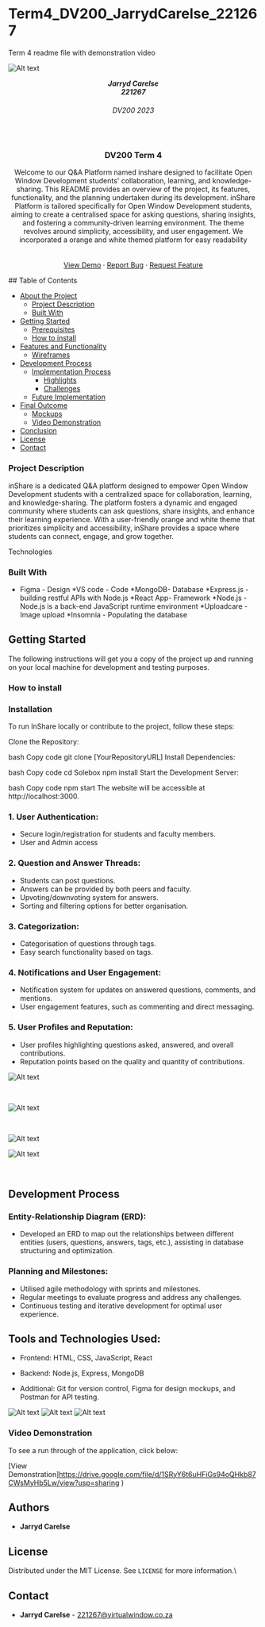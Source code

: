 # Term4_DV200_JarrydCarelse_221267
Term 4 readme file with demonstration video

![Alt text](Untitled.png)
<h5 align="center" style="padding:0;margin:0;">Jarryd Carelse</h5>
<h5 align="center" style="padding:0;margin:0;">221267</h5>
<h6 align="center">DV200 2023</h6>
</br>
<p align="center">

  
  
  <h3 align="center">DV200 Term 4</h3>

  <p align="center">
Welcome to our Q&A Platform named inshare designed to facilitate Open Window Development students' collaboration, learning, and knowledge-sharing. This README provides an overview of the project, its features, functionality, and the planning undertaken during its development. inShare Platform is tailored specifically for Open Window Development students, aiming to create a centralised space for asking questions, sharing insights, and fostering a community-driven learning environment. The theme revolves around simplicity, accessibility, and user engagement. We incorporated a orange and white themed platform for easy readability



 <br>
    
   <br />
   <br />
   <a href="path/to/demonstration/video">View Demo</a>
    ·
    <a href="https://github.com/username/projectname/issues">Report Bug</a>
    ·
    <a href="https://github.com/username/projectname/issues">Request Feature</a>
</p>
<!-- TABLE OF CONTENTS -->
## Table of Contents

* [About the Project](#about-the-project)
  * [Project Description](#project-description)
  * [Built With](#built-with)
* [Getting Started](#getting-started)
  * [Prerequisites](#prerequisites)
  * [How to install](#how-to-install)
* [Features and Functionality](#features-and-functionality)
   * [Wireframes](#wireframes)
* [Development Process](#development-process)
   * [Implementation Process](#implementation-process)
        * [Highlights](#highlights)
        * [Challenges](#challenges)
   * [Future Implementation](#peer-reviews)
* [Final Outcome](#final-outcome)
    * [Mockups](#mockups)
    * [Video Demonstration](#video-demonstration)
* [Conclusion](#conclusion)
* [License](#license)
* [Contact](#contact)


<!--PROJECT DESCRIPTION-->

### Project Description

inShare is a dedicated Q&A platform designed to empower Open Window Development students with a centralized space for collaboration, learning, and knowledge-sharing. The platform fosters a dynamic and engaged community where students can ask questions, share insights, and enhance their learning experience. With a user-friendly orange and white theme that prioritizes simplicity and accessibility, inShare provides a space where students can connect, engage, and grow together.

Technologies

### Built With

* Figma - Design
*VS code - Code
*MongoDB- Database
*Express.js - building restful APIs with Node.js
*React App- Framework
*Node.js - Node.js is a back-end JavaScript runtime environment 
*Uploadcare - Image upload
*Insomnia - Populating the database


<!-- GETTING STARTED -->
<!-- Make sure to add appropriate information about what prerequesite technologies the user would need and also the steps to install your project on their own mashines -->
## Getting Started

The following instructions will get you a copy of the project up and running on your local machine for development and testing purposes.

### How to install

### Installation
To run InShare locally or contribute to the project, follow these steps:

Clone the Repository:

bash
Copy code
git clone [YourRepositoryURL]
Install Dependencies:

bash
Copy code
cd Solebox
npm install
Start the Development Server:

bash
Copy code
npm start
The website will be accessible at http://localhost:3000.

<!-- FEATURES AND FUNCTIONALITY-->

### 1. User Authentication:
- Secure login/registration for students and faculty members.
- User and Admin access

### 2. Question and Answer Threads:
- Students can post questions.
- Answers can be provided by both peers and faculty.
- Upvoting/downvoting system for answers.
- Sorting and filtering options for better organisation.

### 3. Categorization:
- Categorisation of questions through tags.
- Easy search functionality based on tags.

### 4. Notifications and User Engagement:
- Notification system for updates on answered questions, comments, and mentions.
- User engagement features, such as commenting and direct messaging.

### 5. User Profiles and Reputation:
- User profiles highlighting questions asked, answered, and overall contributions.
- Reputation points based on the quality and quantity of contributions.


![Alt text](login.png)

<br>

![Alt text](home.png
)

<br>

![Alt text](post.png
)
<br>

![Alt text](edit.png
)

<br>

## Development Process

### Entity-Relationship Diagram (ERD):
- Developed an ERD to map out the relationships between different entities (users, questions, answers, tags, etc.), assisting in database structuring and optimization.

### Planning and Milestones:
- Utilised agile methodology with sprints and milestones.
- Regular meetings to evaluate progress and address any challenges.
- Continuous testing and iterative development for optimal user experience.

## Tools and Technologies Used:
- Frontend: HTML, CSS, JavaScript, React
- Backend: Node.js, Express, MongoDB
- Additional: Git for version control, Figma for design mockups, and Postman for API testing.

  <!-- Mockups--!>
  
![Alt text](1.png
)
![Alt text](2.png
)
![Alt text](3.png
)
<!-- VIDEO DEMONSTRATION -->
### Video Demonstration

To see a run through of the application, click below:

[View Demonstration]https://drive.google.com/file/d/1SRyY6t6uHFiGs94oQHkb87CWsMyHb5Lw/view?usp=sharing
)

<!-- AUTHORS -->
## Authors

* **Jarryd Carelse** 

<!-- LICENSE -->
## License

Distributed under the MIT License. See `LICENSE` for more information.\

<!-- LICENSE -->
## Contact

* **Jarryd Carelse** - [221267@virtualwindow.co.za](mailto:email@address)
